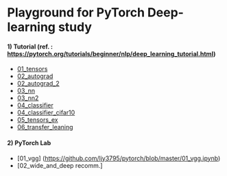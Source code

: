 # Playground for PyTorch Deep-learning study

#### 1) Tutorial (ref. : https://pytorch.org/tutorials/beginner/nlp/deep_learning_tutorial.html)

- [01_tensors](https://github.com/ljy3795/pytorch/blob/master/01_tuto/01_tensors.ipynb)
- [02_autograd](https://github.com/ljy3795/pytorch/blob/master/01_tuto/02_autograd.ipynb)
- [02_autograd_2](https://github.com/ljy3795/pytorch/blob/master/01_tuto/02_autograd_2.ipynb)
- [03_nn](https://github.com/ljy3795/pytorch/blob/master/01_tuto/03_nn.ipynb)
- [03_nn2](https://github.com/ljy3795/pytorch/blob/master/01_tuto/03_nn_2.ipynb)
- [04_classifier](https://github.com/ljy3795/pytorch/blob/master/01_tuto/04_classifier.ipynb)
- [04_classifier_cifar10](https://github.com/ljy3795/pytorch/blob/master/01_tuto/04_classifier_cifar10.ipynb)
- [05_tensors_ex](https://github.com/ljy3795/pytorch/blob/master/01_tuto/05_tensors_ex.ipynb)
- [06_transfer_leaning](https://github.com/ljy3795/pytorch/blob/master/01_tuto/06_transfer_learning.ipynb)


#### 2) PyTorch Lab
- [01_vgg] (https://github.com/ljy3795/pytorch/blob/master/01_vgg.ipynb)
- [02_wide_and_deep recomm.]
